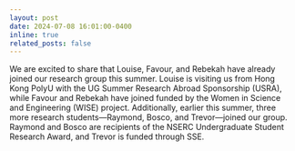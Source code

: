 ```yaml
---
layout: post
date: 2024-07-08 16:01:00-0400
inline: true
related_posts: false
---
```

We are excited to share that Louise, Favour, and Rebekah have already joined our research group this summer. Louise is visiting us from Hong Kong PolyU with the UG Summer Research Abroad Sponsorship (USRA), while Favour and Rebekah have joined funded by the Women in Science and Engineering (WISE) project. Additionally, earlier this summer, three more research students—Raymond, Bosco, and Trevor—joined our group. Raymond and Bosco are recipients of the NSERC Undergraduate Student Research Award, and Trevor is funded through SSE.
